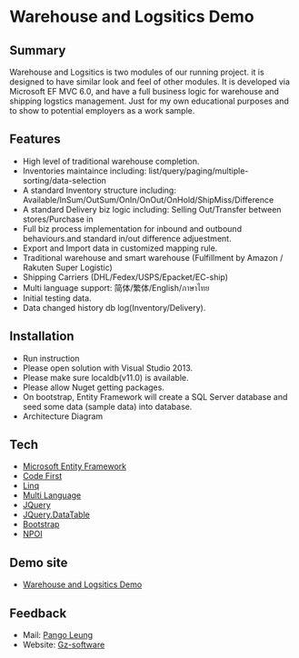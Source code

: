 Warehouse and Logsitics Demo
===
Summary
-----
Warehouse and Logsitics is two modules of our running project. it is designed to have similar look and feel of other modules. 
It is developed via Microsoft EF MVC 6.0, and have a full business logic for warehouse and shipping logstics management.
Just for my own educational purposes and to show to potential employers as a work sample.

Features
-----
* High level of traditional warehouse completion.
* Inventories maintaince including: list/query/paging/multiple-sorting/data-selection
* A standard Inventory structure including: Available/InSum/OutSum/OnIn/OnOut/OnHold/ShipMiss/Difference
* A standard Delivery biz logic including: Selling Out/Transfer between stores/Purchase in
* Full biz process implementation for inbound and outbound behaviours.and standard in/out difference adjuestment.
* Export and Import data in customized mapping rule.
* Traditional warehouse and smart warehouse (Fulfillment by Amazon / Rakuten Super Logistic)
* Shipping Carriers (DHL/Fedex/USPS/Epacket/EC-ship)
* Multi language support: 简体/繁体/English/ภาษาไทย
* Initial testing data.
* Data changed history db log(Inventory/Delivery).



Installation
-----
* Run instruction
* Please open solution with Visual Studio 2013.
* Please make sure localdb\(v11.0) is available. 
* Please allow Nuget getting packages.
* On bootstrap, Entity Framework will create a SQL Server database and seed some data (sample data) into database. 
* Architecture Diagram
 

Tech
-----
* [Microsoft Entity Framework](https://msdn.microsoft.com/en-us/data/ef.aspx) 
* [Code First](http://www.entityframeworktutorial.net/code-first/what-is-code-first.aspx)
* [Linq](https://msdn.microsoft.com/en-us/library/bb397926.aspx)
* [Multi Language](http://www.ryadel.com/en/setup-a-multi-language-website-using-asp-net-mvc/)
* [JQuery](https://jquery.com/)
* [JQuery.DataTable](http://www.datatables.net/)
* [Bootstrap](http://getbootstrap.com/)
* [NPOI](http://npoi.codeplex.com/)


Demo site
-----
* [Warehouse and Logsitics Demo](http://github.gz-software.com/whl/main.html)


Feedback 
-----
* Mail: [Pango Leung](mailto:pango@gz-software.com)
* Website: [Gz-software](http://www.gz-software.com)
